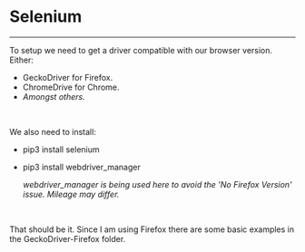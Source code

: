 # Selenium #
---

To setup we need to get a driver compatible with our browser version. Either:

- GeckoDriver for Firefox.
- ChromeDrive for Chrome.
- *Amongst others.*

<br>

We also need to install:

- pip3 install selenium
- pip3 install webdriver_manager


	*webdriver_manager is being used here to avoid the 'No Firefox Version' issue. Mileage may differ.*

<br>

That should be it. Since I am using Firefox there are some basic examples in the GeckoDriver-Firefox folder.
